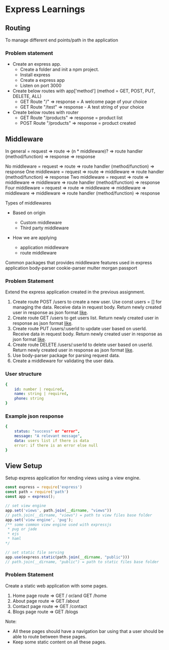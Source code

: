 # Express Learnings

## Routing
To manage different end points/path in the application

### Problem statement
- Create an express app.
    - Create a folder and init a npm project.
    - Install express
    - Create a express app
    - Listen on port 3000
- Create below routes with app['method'] (method = GET, POST, PUT, DELETE, ALL)
    - GET Route "/" => response = A welcome page of your choice
    - GET Route "/test" => response - A test string of your choice
- Create below routes with router
    - GET Route "/products" => response = product list
    - POST Route "/products" => response = product created

## Middleware
In general = request => route => (n * middleware)? => route handler (method/function) => response
                                    => response
                                        
No middleware = request => route => route handler (method/function) => response
One middleware = request => route => middleware => route handler (method/function) => response
Two middleware = request => route => middleware => middleware => route handler (method/function) => response
Four middleware = request => route => middleware => middleware => middleware => middleware => route handler (method/function) => response

Types of middlewares
- Based on origin
    - Custom middleware
    - Third party middleware

- How we are applying
    - application middleware
    - route middleware

Common packages that provides middleware features used in express application
body-parser
cookie-parser
multer
morgan
passport

### Problem Statement
Extend the express application created in the previous assignment.

1. Create route POST /users to create a new user. Use const users = [] for managing the data. Receive data in request body. Return newly created user in response as json format [like](#example-json-response).
2. Create route GET /users to get users list. Return newly created user in response as json format [like](#example-json-response).
3. Create route PUT /users/:userId to update user based on userId. Receive data in request body. Return newly created user in response as json format [like](#example-json-response).
4. Create route DELETE /users/:userId to delete user based on userId. Return newly created user in response as json format [like](#example-json-response).
5. Use body-parser package for parsing request data.
6. Create a middleware for validating the user data.

### User structure
```yaml
{
    id: number | required,
    name: string | required,
    phone: string
}
```

### Example json response
```yaml
{
    status: "success" or "error",
    message: "A relevant message",
    data: users list if there is data
    error: if there is an error else null
}
```

## View Setup
Setup express application for rending views using a view engine.
```javascript
const express = require('express')
const path = require('path')
const app = express();

// set view engine
app.set('views', path.join(__dirname, "views"))
// path.join(__dirname, "views") = path to view files base folder
app.set('view engine', 'pug');
/** some common view engine used with expressjs
 * pug or jade
 * ejs
 * haml
*/

// set static file serving
app.use(express.static(path.join(__dirname, "public")))
// path.join(__dirname, "public") = path to static files base folder
```

### Problem Statement
Create a static web application with some pages.
1. Home page route => GET / or/and GET /home
2. About page route => GET /about
3. Contact page route => GET /contact
4. Blogs page route => GET /blogs

Note: 
- All these pages should have a navigation bar using that a user should be able to route between these pages.
- Keep some static content on all these pages.

